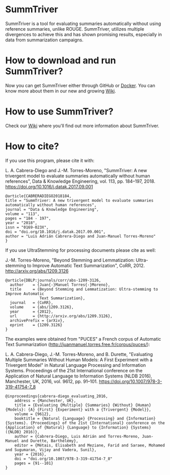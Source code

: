 # SummTriver

SummTriver is a tool for evaluating summaries automatically without using reference summaries, unlike ROUGE. SummTriver, utilizes multiple divergences to achieve this and has shown promising results, especially in data from summarization campaigns.

# How to download and run SummTriver?

Now you can get SummTriver either through GitHub or [Docker](https://hub.docker.com/r/creat89/summtriver). You can know more about them in our new and growing [Wiki](https://github.com/creat89/SummTriver/wiki).

# How to use SummTriver?

Check our [Wiki](https://github.com/creat89/SummTriver/wiki) where you'll find out more information about SummTriver.

# How to cite?

If you use this program, please cite it with:

L. A. Cabrera-Diego and J.-M. Torres-Moreno, "SummTriver: A new trivergent model to evaluate summaries automatically without human references", Data & Knowledge Engineering, vol. 113, pp. 184–197, 2018. https://doi.org/10.1016/j.datak.2017.09.001

```
@article{CABRERADIEGO2018184,
title = "SummTriver: A new trivergent model to evaluate summaries automatically without human references",
journal = "Data & Knowledge Engineering",
volume = "113",
pages = "184 - 197",
year = "2018",
issn = "0169-023X",
doi = "doi.org/10.1016/j.datak.2017.09.001",
author = "Luis Adrián Cabrera-Diego and Juan-Manuel Torres-Moreno"
}

```
If you use UltraStemming for processing documents please cite as well:

J.-M. Torres-Moreno, "Beyond Stemming and Lemmatization: Ultra-stemming to Improve Automatic Text Summarization", CoRR, 2012. http://arxiv.org/abs/1209.3126

```
@article{DBLP:journals/corr/abs-1209-3126,
  author    = {Juan{-}Manuel Torres{-}Moreno},
  title     = {Beyond Stemming and Lemmatization: Ultra-stemming to Improve Automatic
               Text Summarization},
  journal   = {CoRR},
  volume    = {abs/1209.3126},
  year      = {2012},
  url       = {http://arxiv.org/abs/1209.3126},
  archivePrefix = {arXiv},
  eprint    = {1209.3126}
}
```
The examples were obtained from "PUCES" a French corpus of Automatic Text Summarization (http://juanmanuel.torres.free.fr/corpus/puces/):

L. A. Cabrera-Diego, J.-M. Torres-Moreno, and B. Durette, "Evaluating Multiple Summaries Without Human Models: A First Experiment with a Trivergent Model" in Natural Language Processing and Information Systems. Proceedings of the 21st International conference on the Application of Natural Language to Information Systems (NLDB 2016), Manchester, UK, 2016, vol. 9612, pp. 91–101. https://doi.org/10.1007/978-3-319-41754-7_8


```
@inproceedings{cabrera-diego_evaluating_2016,
	address = {Manchester, UK},
	title = {Evaluating {Multiple} {Summaries} {Without} {Human} {Models}: {A} {First} {Experiment} with a {Trivergent} {Model}},
	volume = {9612},
	booktitle = {Natural {Language} {Processing} and {Information} {Systems}. {Proceedings} of the 21st {International} conference on the {Application} of {Natural} {Language} to {Information} {Systems} ({NLDB} 2016)},
	author = {Cabrera-Diego, Luis Adrián and Torres-Moreno, Juan-Manuel and Durette, Barthélémy},
	editor = {Métais, Elisabeth and Meziane, Farid and Saraee, Mohamed and Sugumaran, Vijay and Vadera, Sunil},
	year = {2016},
	doi = "doi.org/10.1007/978-3-319-41754-7_8"
	pages = {91--101}
}
```

